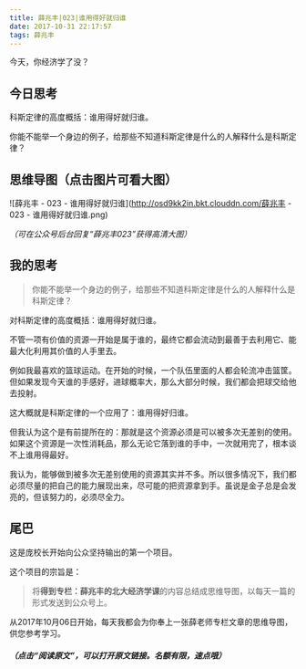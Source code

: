 ```yaml
---
title: 薛兆丰|023|谁用得好就归谁
date: 2017-10-31 22:17:57
tags: 薛兆丰
---
```


今天，你经济学了没？

## 今日思考

科斯定律的高度概括：谁用得好就归谁。

你能不能举一个身边的例子，给那些不知道科斯定律是什么的人解释什么是科斯定律？

## 思维导图（点击图片可看大图）

![薛兆丰 - 023 - 谁用得好就归谁](http://osd9kk2in.bkt.clouddn.com/薛兆丰 - 023 - 谁用得好就归谁.png)

*（可在公众号后台回复“薛兆丰023”获得高清大图）*

## 我的思考

> 你能不能举一个身边的例子，给那些不知道科斯定律是什么的人解释什么是科斯定律？

对科斯定律的高度概括：谁用得好就归谁。

不管一项有价值的资源一开始是属于谁的，最终它都会流动到最善于去利用它、能最大化利用其价值的人手里去。

例如我最喜欢的篮球运动。在开始的时候，一个队伍里面的人都会轮流冲击篮筐。但如果发现今天谁的手感好，进球概率大，那么大部分时候，我们都会把球交给他去投射。

这大概就是科斯定律的一个应用了：谁用得好归谁。

但我认为这个是有前提所在的：那就是这个资源必须是可以被多次无差别的使用。如果这个资源是一次性消耗品，那么无论它落到谁的手中，一次就用完了，根本谈不上谁用得最好。

我认为，能够做到被多次无差别使用的资源其实并不多。所以很多情况下，我们都必须尽量的把自己的能力展现出来，尽可能的把资源拿到手。虽说是金子总是会发亮的，但该努力的，必须尽全力。

## 尾巴

这是庞校长开始向公众坚持输出的第一个项目。

这个项目的宗旨是：

> 将**得到专栏：薛兆丰的北大经济学课**的内容总结成思维导图，以每天一篇的形式发送到公众号上。

从2017年10月06日开始，每天我都会为你奉上一张薛老师专栏文章的思维导图，供您参考学习。

##### *（点击“阅读原文”，可以打开原文链接。名额有限，速点哦）*

